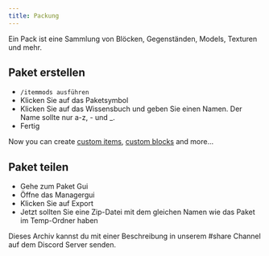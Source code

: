 ```yaml
---
title: Packung
---
```


Ein Pack ist eine Sammlung von Blöcken, Gegenständen, Models, Texturen und mehr.

## Paket erstellen

* `/itemmods ausführen`
* Klicken Sie auf das Paketsymbol
* Klicken Sie auf das Wissensbuch und geben Sie einen Namen. Der Name sollte nur a-z, - und _.
* Fertig

Now you can create [custom items](custom-items), [custom blocks](custom-blocks) and more...

## Paket teilen

* Gehe zum Paket Gui
* Öffne das Managergui
* Klicken Sie auf Export
* Jetzt sollten Sie eine Zip-Datei mit dem gleichen Namen wie das Paket im Temp-Ordner haben

Dieses Archiv kannst du mit einer Beschreibung in unserem #share Channel auf dem Discord Server senden.

